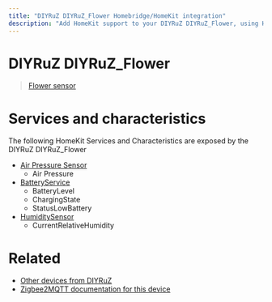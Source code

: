 ```yaml
---
title: "DIYRuZ DIYRuZ_Flower Homebridge/HomeKit integration"
description: "Add HomeKit support to your DIYRuZ DIYRuZ_Flower, using Homebridge, Zigbee2MQTT and homebridge-z2m."
---
```

<!---
This file has been GENERATED using src/docgen/docgen.ts
DO NOT EDIT THIS FILE MANUALLY!
-->
# DIYRuZ DIYRuZ_Flower
> [Flower sensor](http://modkam.ru/?p=1700)


# Services and characteristics
The following HomeKit Services and Characteristics are exposed by
the DIYRuZ DIYRuZ_Flower

* [Air Pressure Sensor](../../sensors.md)
  * Air Pressure
* [BatteryService](../../battery.md)
  * BatteryLevel
  * ChargingState
  * StatusLowBattery
* [HumiditySensor](../../sensors.md)
  * CurrentRelativeHumidity


# Related
* [Other devices from DIYRuZ](../index.md#diyruz)
* [Zigbee2MQTT documentation for this device](https://www.zigbee2mqtt.io/devices/DIYRuZ_Flower.html)